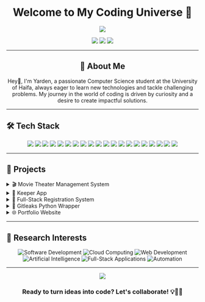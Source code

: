 <h1 align="center">Welcome to My Coding Universe 🚀</h1>

<p align="center">
  <img src="https://readme-typing-svg.herokuapp.com/?lines=Computer+Science+Student;Full-Stack+Developer;Always+learning+new+things&font=Fira%20Code&center=true&width=380&height=50">
</p>

<p align="center">
  <a href="mailto:yardenitzky@gmail.com"><img src="https://img.shields.io/badge/Email-D14836?style=for-the-badge&logo=gmail&logoColor=white"></a>
  <a href="https://www.linkedin.com/in/yardenitzhaky"><img src="https://img.shields.io/badge/LinkedIn-0077B5?style=for-the-badge&logo=linkedin&logoColor=white"></a>
  <a href="https://yardenitzhaky.github.io/Portfolio/"><img src="https://img.shields.io/badge/Portfolio-4285F4?style=for-the-badge&logo=google-chrome&logoColor=white"></a>
</p>

---
<div align="center">
  
## 🧠 About Me


Hey👋, I'm Yarden, a passionate Computer Science student at the University of Haifa, always eager to learn new technologies and tackle challenging problems. My journey in the world of coding is driven by curiosity and a desire to create impactful solutions.
  
</div>

---

## 🛠️ Tech Stack

<p align="center">
  <img src="https://img.shields.io/badge/C-A8B9CC?style=for-the-badge&logo=c&logoColor=white">
  <img src="https://img.shields.io/badge/C++-00599C?style=for-the-badge&logo=c%2B%2B&logoColor=white">
  <img src="https://img.shields.io/badge/C%23-239120?style=for-the-badge&logo=c-sharp&logoColor=white">
  <img src="https://img.shields.io/badge/Python-3776AB?style=for-the-badge&logo=python&logoColor=white">
  <img src="https://img.shields.io/badge/Java-007396?style=for-the-badge&logo=java&logoColor=white">
  <img src="https://img.shields.io/badge/JavaScript-F7DF1E?style=for-the-badge&logo=javascript&logoColor=black">
  <img src="https://img.shields.io/badge/React-61DAFB?style=for-the-badge&logo=react&logoColor=black">
  <img src="https://img.shields.io/badge/Node.js-339933?style=for-the-badge&logo=node.js&logoColor=white">
  <img src="https://img.shields.io/badge/Express.js-000000?style=for-the-badge&logo=express&logoColor=white">
  <img src="https://img.shields.io/badge/Flask-000000?style=for-the-badge&logo=flask&logoColor=white">
  <img src="https://img.shields.io/badge/Linux-FCC624?style=for-the-badge&logo=linux&logoColor=black">
  <img src="https://img.shields.io/badge/Bash%20Scripting-4EAA25?style=for-the-badge&logo=gnubash&logoColor=white">
  <img src="https://img.shields.io/badge/MySQL-4479A1?style=for-the-badge&logo=mysql&logoColor=white">
  <img src="https://img.shields.io/badge/PostgreSQL-4169E1?style=for-the-badge&logo=postgresql&logoColor=white">
  <img src="https://img.shields.io/badge/MongoDB-47A248?style=for-the-badge&logo=mongodb&logoColor=white">
  <img src="https://img.shields.io/badge/AWS-232F3E?style=for-the-badge&logo=amazon-aws&logoColor=white">
  <img src="https://img.shields.io/badge/Azure-0089D6?style=for-the-badge&logo=microsoft-azure&logoColor=white">
  <img src="https://img.shields.io/badge/Docker-2496ED?style=for-the-badge&logo=docker&logoColor=white">
  <img src="https://img.shields.io/badge/Kubernetes-326CE5?style=for-the-badge&logo=kubernetes&logoColor=white">
  <img src="https://img.shields.io/badge/Cloud-Computing-0C2D72?style=for-the-badge&logo=cloud&logoColor=white">
</p>

---

## 🚀 Projects

<details>
<summary>🎬 Movie Theater Management System</summary>

A comprehensive JavaFX application for managing movie theaters.

- **Tech Stack:** Java, JavaFX, OCSF, MySQL
- **Features:** 
  - Client-server communication
  - Database management with ORM
  - User-friendly GUI
- **[View repository](https://github.com/danielbob32/TheaterManager)**
</details>

<details>
<summary>📝 Keeper App</summary>
  
A full-stack note-taking application inspired by Google Keep.
- **Tech Stack:** React.js, Node.js, Express, PostgreSQL, Passport.js
- **Features:** 
  - User authentication (local and Google OAuth)
  - machine learning note categorization model for auto detection of categories to users.
  - Email verification and password reset functionality
- **[View Website](https://keeper-frontend-36zj.onrender.com)**
- **[View repository](https://github.com/yardenitzhaky/keeper)**
</details>

<details>
<summary>🔐 Full-Stack Registration System</summary>
  
A modern registration system with web and mobile interfaces, featuring AI-powered welcome messages.
- **Tech Stack:** React.js, React Native, Python, Flask, MongoDB, Azure, OpenAI
- **Features:**
  - Dual interface support (Web + Mobile)
  - AI-generated personalized welcome messages
  - Cloud deployment with Azure and GitHub Actions
  - Modern UI with Tailwind CSS and Expo
  - Secure MongoDB data storage
- **[View Web App](https://yardenitzhaky.github.io/Login-page/)**
- **[View Mobile App (Expo)](https://expo.dev/preview/update?message=final%20button%20fix&updateRuntimeVersion=1.0.0&createdAt=2024-12-21T21%3A53%3A29.325Z&slug=exp&projectId=e14f7440-bc04-47da-aa6f-b8bfd88c4b6b&group=c09ec421-5083-4629-bbc4-f769d7c76dfc)**
</details>

<details>
<summary>🔐 Gitleaks Python Wrapper</summary>

A Python-based wrapper for the Gitleaks secret detection tool, leveraging Docker for consistent environments.

- **Tech Stack:** Python, Docker, Pydantic, Gitleaks
- **Features:** 
  - JSON-formatted findings
  - Dockerized for portability
  - Command-line support with error codes
- **[View repository](https://github.com/yardenitzhaky/Leaks_Finder)**
</details>

<details>
<summary>🌐 Portfolio Website</summary>

A responsive personal portfolio showcasing my projects and skills.

- **Tech Stack:** HTML5, CSS3, JavaScript.
- **Features:** 
  - Responsive design
  - Dynamic content loading
  - **[View Website](https://yardenitzhaky.github.io/Portfolio/)**
  - **[View repository](https://github.com/yardenitzhaky/Portfolio)**

</details>

---

## 🔬 Research Interests

<p align="center">
  <img src="https://img.shields.io/badge/Software%20Development-007ACC?style=for-the-badge&logo=visual-studio-code&logoColor=white" alt="Software Development">
  <img src="https://img.shields.io/badge/Cloud%20Computing-4285F4?style=for-the-badge&logo=google-cloud&logoColor=white" alt="Cloud Computing">
  <img src="https://img.shields.io/badge/Web%20Development-4285F4?style=for-the-badge&logo=html5&logoColor=white" alt="Web Development">
  <img src="https://img.shields.io/badge/Artificial%20Intelligence-FF6F00?style=for-the-badge&logo=openai&logoColor=white" alt="Artificial Intelligence">
  <img src="https://img.shields.io/badge/Full--Stack%20Applications-009688?style=for-the-badge&logo=javascript&logoColor=white" alt="Full-Stack Applications">
  <img src="https://img.shields.io/badge/Automation-FF6F00?style=for-the-badge&logo=python&logoColor=white" alt="Automation">
</p>

---

<p align="center">
  <img src="https://komarev.com/ghpvc/?username=yardenitzhaky&color=blueviolet&style=flat-square&label=Profile+Views">
</p>

<h3 align="center">Ready to turn ideas into code? Let's collaborate! 💡👨‍💻</h3>
